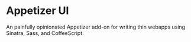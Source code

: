 # Appetizer UI

An painfully opinionated Appetizer add-on for writing thin webapps
using Sinatra, Sass, and CoffeeScript.
